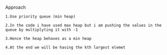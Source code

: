 Approach

    1.Use priority queue (min heap)

    2.In the code i have used max heap but i am pushing the values in the queue by multiplyting it with -1

    3.Hence the heap behaves as a min heap

    4.At the end we will be having the kth largest elemet